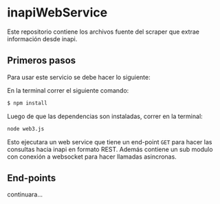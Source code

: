 # inapiWebService

Este repositorio contiene los archivos fuente del scraper que extrae información desde inapi.

## Primeros pasos
Para usar este servicio se debe hacer lo siguiente:

En la terminal correr el siguiente comando:
```sh
$ npm install
```

Luego de que las dependencias son instaladas, correr en la terminal:

```sh
node web3.js
```

Esto ejecutara un web service que tiene un end-point `GET` para hacer las consultas hacia inapi en formato REST.
Además contiene un sub modulo con conexión a websocket para hacer llamadas asincronas.

## End-points

continuara...